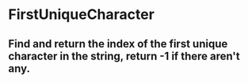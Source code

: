 # FirstUniqueCharacter
## Find and return the index of the first unique character in the string, return -1 if there aren't any.